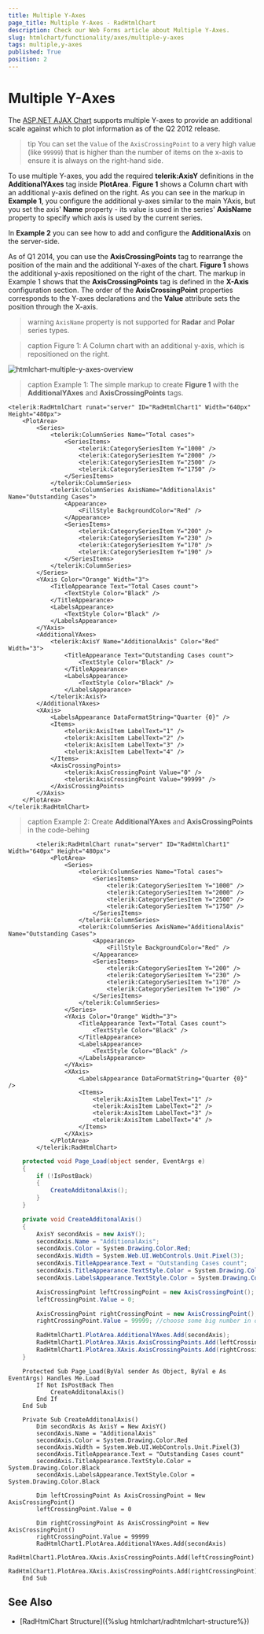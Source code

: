 ```yaml
---
title: Multiple Y-Axes
page_title: Multiple Y-Axes - RadHtmlChart
description: Check our Web Forms article about Multiple Y-Axes.
slug: htmlchart/functionality/axes/multiple-y-axes
tags: multiple,y-axes
published: True
position: 2
---
```


# Multiple Y-Axes

The [ASP.NET AJAX Chart](https://www.telerik.com/products/aspnet-ajax/html-chart.aspx) supports multiple Y-axes to provide an additional scale against which to plot information as of the Q2 2012 release.

>tip You can set the `Value` of the `AxisCrossingPoint` to a very high value (like `99999`) that is higher than the number of items on the x-axis to ensure it is always on the right-hand side.

To use multiple Y-axes, you add the required **telerik:AxisY** definitions in the **AdditionalYAxes** tag inside **PlotArea**. **Figure 1** shows a Column chart with an additional y-axis defined on the right. As you can see in the markup in **Example 1**, you configure the additional y-axes similar to the main YAxis, but you set the axis' **Name** property - its value is used in the series' **AxisName** property to specify which axis is used by the current series.

In **Example 2** you can see how to add and configure the **AdditionalAxis** on the server-side.

As of Q1 2014, you can use the **AxisCrossingPoints** tag to rearrange the position of the main and the additional Y-axes of the chart. **Figure 1** shows the additional y-axis repositioned on the right of the chart. The markup in Example 1 shows that the **AxisCrossingPoints** tag is defined in the **X-Axis** configuration section. The order of the **AxisCrossingPoint** properties corresponds to the Y-axes declarations and the **Value**	attribute sets the position through the X-axis.

>warning `AxisName`  property is not supported for **Radar** and **Polar** series types.

>caption Figure 1: A Column chart with an additional y-axis, which is repositioned on the right.

![htmlchart-multiple-y-axes-overview](images/htmlchart-multiple-y-axes-overview.png)

>caption Example 1: The simple markup to create **Figure 1** with the **AdditionalYAxes** and **AxisCrossingPoints** tags.

````ASP.NET
<telerik:RadHtmlChart runat="server" ID="RadHtmlChart1" Width="640px" Height="480px">
	<PlotArea>
		<Series>
			<telerik:ColumnSeries Name="Total cases">
				<SeriesItems>
					<telerik:CategorySeriesItem Y="1000" />
					<telerik:CategorySeriesItem Y="2000" />
					<telerik:CategorySeriesItem Y="2500" />
					<telerik:CategorySeriesItem Y="1750" />
				</SeriesItems>
			</telerik:ColumnSeries>
			<telerik:ColumnSeries AxisName="AdditionalAxis" Name="Outstanding Cases">
				<Appearance>
					<FillStyle BackgroundColor="Red" />
				</Appearance>
				<SeriesItems>
					<telerik:CategorySeriesItem Y="200" />
					<telerik:CategorySeriesItem Y="230" />
					<telerik:CategorySeriesItem Y="170" />
					<telerik:CategorySeriesItem Y="190" />
				</SeriesItems>
			</telerik:ColumnSeries>
		</Series>
		<YAxis Color="Orange" Width="3">
			<TitleAppearance Text="Total Cases count">
				<TextStyle Color="Black" />
			</TitleAppearance>
			<LabelsAppearance>
				<TextStyle Color="Black" />
			</LabelsAppearance>
		</YAxis>
		<AdditionalYAxes>
			<telerik:AxisY Name="AdditionalAxis" Color="Red" Width="3">
				<TitleAppearance Text="Outstanding Cases count">
					<TextStyle Color="Black" />
				</TitleAppearance>
				<LabelsAppearance>
					<TextStyle Color="Black" />
				</LabelsAppearance>
			</telerik:AxisY>
		</AdditionalYAxes>
		<XAxis>
			<LabelsAppearance DataFormatString="Quarter {0}" />
			<Items>
				<telerik:AxisItem LabelText="1" />
				<telerik:AxisItem LabelText="2" />
				<telerik:AxisItem LabelText="3" />
				<telerik:AxisItem LabelText="4" />
			</Items>
			<AxisCrossingPoints>
				<telerik:AxisCrossingPoint Value="0" />
				<telerik:AxisCrossingPoint Value="99999" />
			</AxisCrossingPoints>
		</XAxis>
	</PlotArea>
</telerik:RadHtmlChart>
````
>caption Example 2: Create **AdditionalYAxes** and **AxisCrossingPoints** in the code-behing
````ASP.NET
        <telerik:RadHtmlChart runat="server" ID="RadHtmlChart1" Width="640px" Height="480px">
            <PlotArea>
                <Series>
                    <telerik:ColumnSeries Name="Total cases">
                        <SeriesItems>
                            <telerik:CategorySeriesItem Y="1000" />
                            <telerik:CategorySeriesItem Y="2000" />
                            <telerik:CategorySeriesItem Y="2500" />
                            <telerik:CategorySeriesItem Y="1750" />
                        </SeriesItems>
                    </telerik:ColumnSeries>
                    <telerik:ColumnSeries AxisName="AdditionalAxis" Name="Outstanding Cases">
                        <Appearance>
                            <FillStyle BackgroundColor="Red" />
                        </Appearance>
                        <SeriesItems>
                            <telerik:CategorySeriesItem Y="200" />
                            <telerik:CategorySeriesItem Y="230" />
                            <telerik:CategorySeriesItem Y="170" />
                            <telerik:CategorySeriesItem Y="190" />
                        </SeriesItems>
                    </telerik:ColumnSeries>
                </Series>
                <YAxis Color="Orange" Width="3">
                    <TitleAppearance Text="Total Cases count">
                        <TextStyle Color="Black" />
                    </TitleAppearance>
                    <LabelsAppearance>
                        <TextStyle Color="Black" />
                    </LabelsAppearance>
                </YAxis>
                <XAxis>
                    <LabelsAppearance DataFormatString="Quarter {0}" />
                    <Items>
                        <telerik:AxisItem LabelText="1" />
                        <telerik:AxisItem LabelText="2" />
                        <telerik:AxisItem LabelText="3" />
                        <telerik:AxisItem LabelText="4" />
                    </Items>
                </XAxis>
            </PlotArea>
        </telerik:RadHtmlChart>
````

````C#
    protected void Page_Load(object sender, EventArgs e)
    {
        if (!IsPostBack)
        {
            CreateAdditonalAxis();
        }
    }

    private void CreateAdditonalAxis()
    {
        AxisY secondAxis = new AxisY();
        secondAxis.Name = "AdditionalAxis";
        secondAxis.Color = System.Drawing.Color.Red;
        secondAxis.Width = System.Web.UI.WebControls.Unit.Pixel(3);
        secondAxis.TitleAppearance.Text = "Outstanding Cases count";
        secondAxis.TitleAppearance.TextStyle.Color = System.Drawing.Color.Black;
        secondAxis.LabelsAppearance.TextStyle.Color = System.Drawing.Color.Black;

        AxisCrossingPoint leftCrossingPoint = new AxisCrossingPoint();
        leftCrossingPoint.Value = 0;

        AxisCrossingPoint rightCrossingPoint = new AxisCrossingPoint();
        rightCrossingPoint.Value = 99999; //choose some big number in order to show it after all items on the right

        RadHtmlChart1.PlotArea.AdditionalYAxes.Add(secondAxis);
        RadHtmlChart1.PlotArea.XAxis.AxisCrossingPoints.Add(leftCrossingPoint);
        RadHtmlChart1.PlotArea.XAxis.AxisCrossingPoints.Add(rightCrossingPoint);
    }
````
````VB
    Protected Sub Page_Load(ByVal sender As Object, ByVal e As EventArgs) Handles Me.Load
        If Not IsPostBack Then
            CreateAdditonalAxis()
        End If
    End Sub

    Private Sub CreateAdditonalAxis()
        Dim secondAxis As AxisY = New AxisY()
        secondAxis.Name = "AdditionalAxis"
        secondAxis.Color = System.Drawing.Color.Red
        secondAxis.Width = System.Web.UI.WebControls.Unit.Pixel(3)
        secondAxis.TitleAppearance.Text = "Outstanding Cases count"
        secondAxis.TitleAppearance.TextStyle.Color = System.Drawing.Color.Black
        secondAxis.LabelsAppearance.TextStyle.Color = System.Drawing.Color.Black
        
        Dim leftCrossingPoint As AxisCrossingPoint = New AxisCrossingPoint()
        leftCrossingPoint.Value = 0
        
        Dim rightCrossingPoint As AxisCrossingPoint = New AxisCrossingPoint()
        rightCrossingPoint.Value = 99999
        RadHtmlChart1.PlotArea.AdditionalYAxes.Add(secondAxis)
        RadHtmlChart1.PlotArea.XAxis.AxisCrossingPoints.Add(leftCrossingPoint)
        RadHtmlChart1.PlotArea.XAxis.AxisCrossingPoints.Add(rightCrossingPoint)
    End Sub
````

## See Also

 * [RadHtmlChart Structure]({%slug htmlchart/radhtmlchart-structure%})
